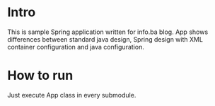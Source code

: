 # Intro

This is sample Spring application written for info.ba blog. App shows differences between standard java design, Spring design with XML container configuration and java configuration.

# How to run

Just execute App class in every submodule.
